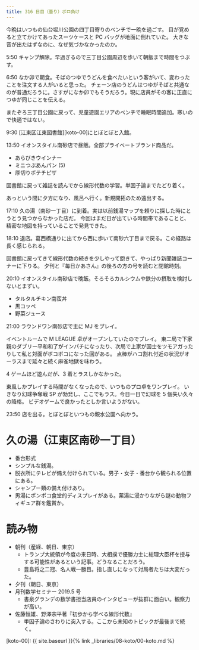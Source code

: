 ```yaml
---
title: 316 日目（曇り）ボロ負け
---
```


今晩はいつもの仙台堀川公園の四丁目寄りのベンチで一晩を過ごす。
目が覚めると立てかけてあったスーツケースと PC バッグが地面に倒れていた。
大きな音が出たはずなのに、なぜ気づかなかったのか。

5:50 キャンプ解除。早過ぎるので三丁目公園周辺を歩いて朝飯まで時間をつぶす。

6:50 なか卯で朝食。そばのつゆでうどんを食べたいという客がいて、変わったことを注文する人がいると思った。
チェーン店のうどんはつゆがそばと共通なのが普通だろうに。さすがになか卯でもそうだろう。現に店員がその客に正直につゆが同じことを伝える。

またぞろ三丁目公園に戻って、児童遊園エリアのベンチで睡眠時間追加。寒いので快適ではない。

9:30 [江東区江東図書館][koto-00]にとぼとぼと入館。

13:50 イオンスタイル南砂店で昼飯。全部プライベートブランド商品だ。
* あらびきウインナー
* ミニつぶあんパン (5)
* 厚切りポテチピザ

図書館に戻って雑誌を読んでから線形代数の学習。単因子論までたどり着く。

あっという間に夕方になり、風呂へ行く。新規開拓のため遠出する。

17:10 久の湯（南砂一丁目）に到着。実は以前銭湯マップを頼りに探した時にとうとう見つからなかった店だ。
今回はまだ日が出ている時間帯であることと、精密な地図を持っていることで発見できた。

18:10 退店。葛西橋通りに出てから西に歩いて南砂六丁目まで戻る。この経路は長く感じられる。

図書館に戻ってきて線形代数の続きを少しやって飽きて、やっぱり新聞雑誌コーナーに下りる。
夕刊と『毎日かあさん』の後ろの方の号を読むと閉館時刻。

20:10 イオンスタイル南砂店で晩飯。そろそろカルシウムや鉄分の摂取を検討しないとまずい。
* タルタルチキン南蛮丼
* 黒コッペ
* 野菜ジュース

21:00 ラウンドワン南砂店で主に MJ をプレイ。

イベントルームで M LEAGUE 卓がオープンしていたのでプレイ。
東二局で下家親のダブリー平和和了がインパチになったり、次局で上家が国士をツモアガったりして私と対面がボコボコになった回がある。
点棒がハコ割れ付近の状況がオーラスまで延々と続く麻雀地獄を味わう。

4 ゲームほど遊んだが、3 着とラスしかなかった。

東風しかプレイする時間がなくなったので、いつものプロ卓をワンプレイ。
いきなり幻球争奪戦 SP が勃発し、ここでもラス。今日一日で幻球を 5 個失い久々の降格。
ビデオゲームで良かったとしか言いようがない。

23:50 店を出る。とぼとぼといつもの親水公園へ向かう。

# 久の湯（江東区南砂一丁目）

* 番台形式
* シンプルな銭湯。
* 脱衣所にテレビが備え付けられている。男子・女子・番台から観られる位置にある。
* シャンプー類の備え付けあり。
* 男湯にポンポコ食堂的ディスプレイがある。薬湯に浸かりながら謎の動物フィギュア群を鑑賞か。

# 読み物

* 朝刊（産経、朝日、東京）
  * トランプ大統領が今度の来日時、大相撲で優勝力士に総理大臣杯を授与する可能性があるという記事。どうなることだろう。
  * 豊島将之二冠、名人戦一勝目。指し直しになって対局者たちは大変だった。
* 夕刊（朝日、東京）
* 月刊数学セミナー 2019.5 号
  * 書泉グランデの数学書担当店員のインタビューが抜群に面白い。観察力が高い。
* 佐藤恒雄、野澤宗平著『初歩から学べる線形代数』
  * 単因子論のさわりに突入する。ここから未知のトピックが最後まで続く。

[koto-00]: {{ site.baseurl }}{% link _libraries/08-koto/00-koto.md %}
